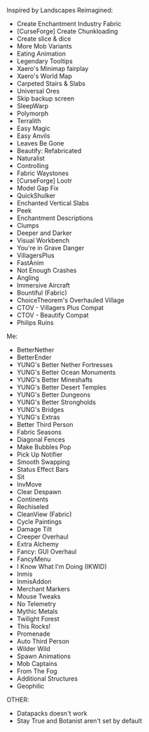 Inspired by Landscapes Reimagined:
+ Create Enchantment Industry Fabric
+ [CurseForge] Create Chunkloading
+ Create slice & dice
+ More Mob Variants
+ Eating Animation
+ Legendary Tooltips
+ Xaero's Minimap fairplay
+ Xaero's World Map
+ Carpeted Stairs & Slabs 
+ Universal Ores
+ Skip backup screen
+ SleepWarp
+ Polymorph
+ Terralith
+ Easy Magic
+ Easy Anvils
+ Leaves Be Gone
+ Beautify: Refabricated
+ Naturalist
+ Controlling
+ Fabric Waystones
+ [CurseForge] Lootr
+ Model Gap Fix
+ QuickShulker
+ Enchanted Vertical Slabs
+ Peek
+ Enchantment Descriptions
+ Clumps
+ Deeper and Darker
+ Visual Workbench
+ You're in Grave Danger
+ VillagersPlus
+ FastAnim
+ Not Enough Crashes
+ Angling
+ Immersive Aircraft
+ Bountiful (Fabric)
+ ChoiceTheorem's Overhauled Village
+ CTOV - Villagers Plus Compat
+ CTOV - Beautify Compat
+ Philips Ruins

Me:
- BetterNether
- BetterEnder
- YUNG's Better Nether Fortresses
- YUNG's Better Ocean Monuments
- YUNG's Better Mineshafts
- YUNG's Better Desert Temples
- YUNG's Better Dungeons
- YUNG's Better Strongholds
- YUNG's Bridges
- YUNG's Extras
- Better Third Person
- Fabric Seasons
- Diagonal Fences
- Make Bubbles Pop
- Pick Up Notifier
- Smooth Swapping
- Status Effect Bars
- Sit
- InvMove
- Clear Despawn
- Continents
- Rechiseled
- CleanView (Fabric)
- Cycle Paintings
- Damage Tilt
- Creeper Overhaul
- Extra Alchemy
- Fancy: GUI Overhaul
- FancyMenu
- I Know What I'm Doing (IKWID)
- Inmis
- InmisAddon
- Merchant Markers
- Mouse Tweaks
- No Telemetry
- Mythic Metals
- Twilight Forest
- This Rocks!
- Promenade
- Auto Third Person
- Wilder Wild
- Spawn Animations
- Mob Captains
- From The Fog
- Additional Structures
- Geophilic

OTHER:
- Datapacks doesn't work
- Stay True and Botanist aren't set by default
